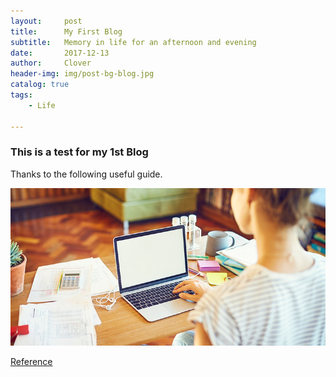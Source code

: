 ```yaml
---
layout:     post
title:      My First Blog
subtitle:   Memory in life for an afternoon and evening
date:       2017-12-13
author:     Clover
header-img: img/post-bg-blog.jpg
catalog: true
tags:
    - Life

---
```



### This is a test for my 1st Blog
 
Thanks to the following useful guide.

![](https://github.com/ly16/ly16.github.io/blob/master/img/post-bg-blog-body.jpg)

[Reference](https://github.com/Huxpro/huxpro.github.io)








